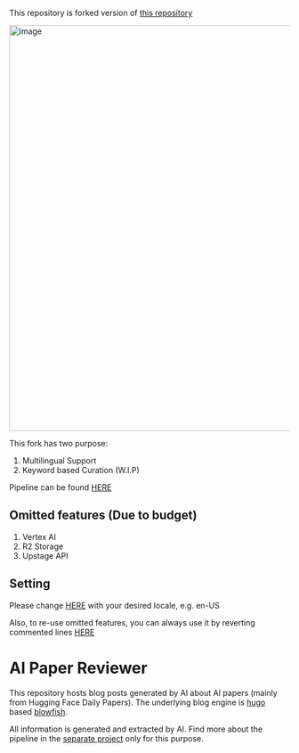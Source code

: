 This repository is forked version of [this repository](https://github.com/deep-diver/ai-paper-reviewer)

<img width="728" alt="image" src="https://github.com/user-attachments/assets/453766e7-dedc-4f40-9af6-979fefe57ed4" />

This fork has two purpose:
1. Multilingual Support
2. Keyword based Curation (W.I.P)

Pipeline can be found [HERE](https://github.com/TikaToka/paper-reviewer-multi)

## Omitted features (Due to budget)
1. Vertex AI
2. R2 Storage
3. Upstage API

## Setting
Please change [HERE](https://github.com/TikaToka/ai-paper-reviewer/blob/31f34a42251abb080997da78c0112c274c188955/.github/workflows/collect_new_articles.yml#L70) with your desired locale, e.g. en-US

Also, to re-use omitted features, you can always use it by reverting commented lines [HERE](https://github.com/TikaToka/ai-paper-reviewer/blob/31f34a42251abb080997da78c0112c274c188955/.github/workflows/collect_new_articles.yml)

# AI Paper Reviewer

This repository hosts blog posts generated by AI about AI papers (mainly from Hugging Face Daily Papers). The underlying blog engine is [hugo](https://gohugo.io/) based [blowfish](https://blowfish.page/).

All information is generated and extracted by AI. Find more about the pipeline in the [separate project](https://github.com/deep-diver/paper-reviewer) only for this purpose.



